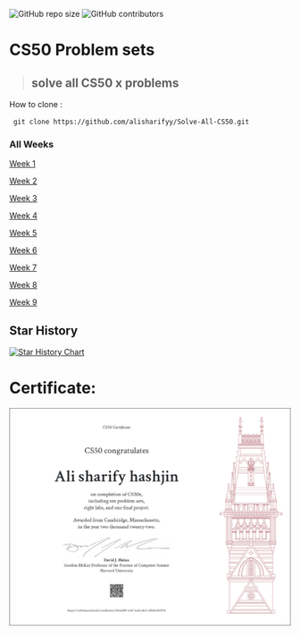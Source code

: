 <p>
<img alt="GitHub repo size" src="https://img.shields.io/github/repo-size/alisharify7/CS50x">
<img alt="GitHub contributors" src="https://img.shields.io/github/contributors/alisharify7/CS50x">
</p>


# CS50 Problem sets
> ## solve all CS50 x problems

How to clone :
     
     git clone https://github.com/alisharifyy/Solve-All-CS50.git
     


### All Weeks 
<a href='./week-1' >Week 1</a>

<a href='./week-2' >Week 2</a>

<a href='./week-3' >Week 3</a>

<a href='./week-4' >Week 4</a>

<a href='./week-5' >Week 5</a>

<a href='./week-6' >Week 6</a>

<a href='./week-7' >Week 7</a>

<a href='./week-8' >Week 8</a>

<a href='./week-9' >Week 9</a>


## Star History

[![Star History Chart](https://api.star-history.com/svg?repos=alisharify7/CS50x&type=Date)](https://star-history.com/#alisharify7/CS50x&Date)



# Certificate:
<img src="https://github.com/alisharify7/CS50x/blob/master/CS50x.png" alt="CS50 Certificate" >
